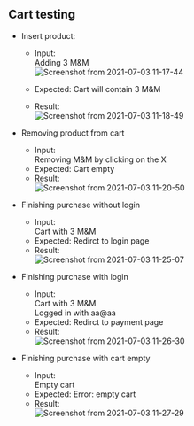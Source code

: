 ## Cart testing
* Insert product:<br>
  * Input:<br>
    Adding 3 M&M <br>
    ![Screenshot from 2021-07-03 11-17-44](https://user-images.githubusercontent.com/51420150/124357150-60f16980-dbf0-11eb-94f0-07ff7da31276.png)

  * Expected: Cart will contain 3 M&M
  * Result: <br>
    ![Screenshot from 2021-07-03 11-18-49](https://user-images.githubusercontent.com/51420150/124357168-7b2b4780-dbf0-11eb-8557-3cb515f40535.png)

* Removing product from cart
  * Input:<br>
    Removing M&M by clicking on the X
  * Expected: Cart empty
  * Result: <br>
   ![Screenshot from 2021-07-03 11-20-50](https://user-images.githubusercontent.com/51420150/124357222-c2b1d380-dbf0-11eb-821c-ca27f2b3015e.png)

* Finishing purchase without login
  * Input:<br>
    Cart with 3 M&M
  * Expected: Redirct to login page
  * Result: <br>
    ![Screenshot from 2021-07-03 11-25-07](https://user-images.githubusercontent.com/51420150/124357345-5c798080-dbf1-11eb-8b49-6078e5bb00ef.png)
    
* Finishing purchase with login
  * Input:<br>
    Cart with 3 M&M<br>
    Logged in with aa@aa
  * Expected: Redirct to payment page
  * Result: <br>
    ![Screenshot from 2021-07-03 11-26-30](https://user-images.githubusercontent.com/51420150/124357385-8fbc0f80-dbf1-11eb-962d-ce97f942b2db.png)

* Finishing purchase with cart empty
  * Input:<br>
    Empty cart
  * Expected: Error: empty cart
  * Result: <br>
    ![Screenshot from 2021-07-03 11-27-29](https://user-images.githubusercontent.com/51420150/124357404-b24e2880-dbf1-11eb-808b-28e90fec5695.png)


